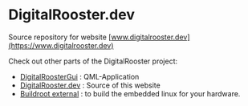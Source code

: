 # DigitalRooster.dev

Source repository for website [www.digitalrooster.dev](https://www.digitalrooster.dev) 

Check out other parts of the DigitalRooster project:

*  [DigitalRoosterGui](https://github.com/truschival/DigitalRoosterGui) : QML-Application
*  [DigitalRooster.dev](https://github.com/truschival/DigitalRooster.dev) : Source of this website
*  [Buildroot external](https://github.com/truschival/buildroot_digitalrooster) : to build the embedded linux for your hardware.
